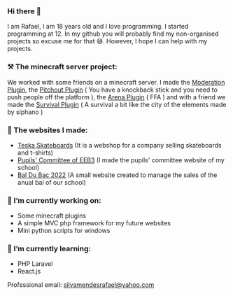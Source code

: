 ### Hi there 👋

I am Rafael, I am 18 years old and I love programming. I started programming at 12. In my github you will probably find my non-organised projects so excuse me for that 😅. However,  I hope I can help with my projects.   

### ⚒ The minecraft server project:

We worked with some friends on a minecraft server. I made the [Moderation Plugin](https://github.com/raffon-jar/InventoryManager), the [Pitchout Plugin](https://github.com/raffon-jar/pitchout) ( You have a knockback stick and you need to push people off the platform ), the [Arena Plugin](https://github.com/raffon-jar/arena) ( FFA ) and with a friend we made the [Survival Plugin](https://github.com/raffon-jar/survie) ( A survival a bit like the city of the elements made by siphano )

### 💎 The websites I made:
- [Teska Skateboards](https://rafael-jar.github.io/Teska) (It is a webshop for a company selling skateboards and t-shirts)
- [Pupils' Committee of EEB3](https://rafael-jar.github.io/cde) (I made the pupils' committee website of my school)
- [Bal Du Bac 2022](https://rafael-jar.github.io/bdb) (A small website created to manage the sales of the anual bal of our school)

### 🔭 I’m currently working on:
- Some minecraft plugins
- A simple MVC php framework for my future websites
- Mini python scripts for windows

### 🌱 I’m currently learning:
- PHP Laravel
- React.js

Professional email: [silvamendesrafael@yahoo.com](mailto:silvamendesrafael@yahoo.com)
